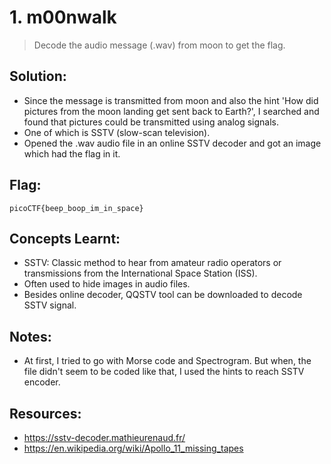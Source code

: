# 1. m00nwalk
> Decode the audio message (.wav) from moon to get the flag.

## Solution:
- Since the message is transmitted from moon and also the hint 'How did pictures from the moon landing get sent back to Earth?', I searched and found that pictures could be transmitted using analog signals.
- One of which is SSTV (slow-scan television).
- Opened the .wav audio file in an online SSTV decoder and got an image which had the flag in it.

## Flag:
```
picoCTF{beep_boop_im_in_space}
```
## Concepts Learnt:
- SSTV: Classic method to hear from amateur radio operators or transmissions from the International Space Station (ISS).
- Often used to hide images in audio files.
- Besides online decoder, QQSTV tool can be downloaded to decode SSTV signal.

## Notes:
- At first, I tried to go with Morse code and Spectrogram. But when, the file didn't seem to be coded like that, I used the hints to reach SSTV encoder.
## Resources:
- https://sstv-decoder.mathieurenaud.fr/
- https://en.wikipedia.org/wiki/Apollo_11_missing_tapes